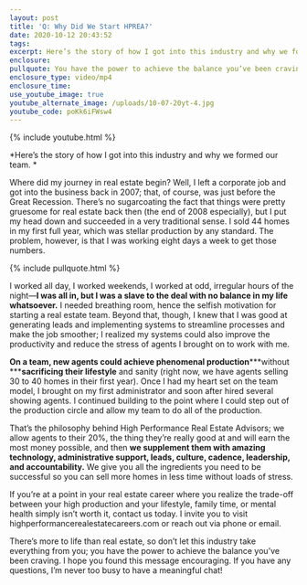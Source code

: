 ```yaml
---
layout: post
title: 'Q: Why Did We Start HPREA?'
date: 2020-10-12 20:43:52
tags:
excerpt: Here’s the story of how I got into this industry and why we formed our team.
enclosure:
pullquote: You have the power to achieve the balance you’ve been craving.
enclosure_type: video/mp4
enclosure_time:
use_youtube_image: true
youtube_alternate_image: /uploads/10-07-20yt-4.jpg
youtube_code: poKk6iFWsw4
---
```


{% include youtube.html %}

*Here’s the story of how I got into this industry and why we formed our team. *

Where did my journey in real estate begin? Well, I left a corporate job and got into the business back in 2007; that, of course, was just before the Great Recession. There’s no sugarcoating the fact that things were pretty gruesome for real estate back then (the end of 2008 especially), but I put my head down and succeeded in a very traditional sense. I sold 44 homes in my first full year, which was stellar production by any standard. The problem, however, is that I was working eight days a week to get those numbers.&nbsp;

{% include pullquote.html %}

I worked all day, I worked weekends, I worked at odd, irregular hours of the night—**I was all in, but I was a slave to the deal with no balance in my life whatsoever.** I needed breathing room, hence the selfish motivation for starting a real estate team. Beyond that, though, I knew that I was good at generating leads and implementing systems to streamline processes and make the job smoother; I realized my systems could also improve the productivity and reduce the stress of agents I brought on to work with me.&nbsp;

**On a team, new agents could achieve phenomenal production*****without *****sacrificing their lifestyle** and sanity (right now, we have agents selling 30 to 40 homes in their first year). Once I had my heart set on the team model, I brought on my first administrator and soon after hired several showing agents. I continued building to the point where I could step out of the production circle and allow my team to do all of the production.&nbsp;

That’s the philosophy behind High Performance Real Estate Advisors; we allow agents to their 20%, the thing they’re really good at and will earn the most money possible, and then **we supplement them with amazing technology, administrative support, leads, culture, cadence, leadership, and accountability.** We give you all the ingredients you need to be successful so you can sell more homes in less time without loads of stress.&nbsp;

If you’re at a point in your real estate career where you realize the trade-off between your high production and your lifestyle, family time, or mental health simply isn’t worth it, contact us today. I invite you to visit highperformancerealestatecareers.com or reach out via phone or email.&nbsp;

There’s more to life than real estate, so don’t let this industry take everything from you; you have the power to achieve the balance you’ve been craving. I hope you found this message encouraging. If you have any questions, I’m never too busy to have a meaningful chat\!